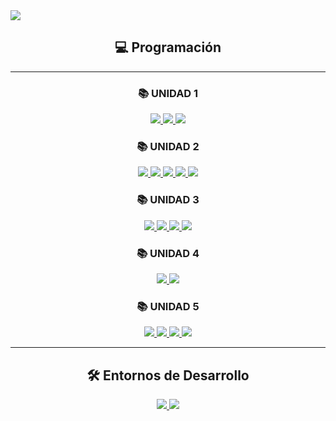 <div align="center">
</div>
<img src="https://i.imgur.com/S64r0jp.jpeg">
<div align="center">

## 💻 Programación

---
### 📚 UNIDAD 1  
<a href="https://github.com/elboiix/practica-02-entorno-desarrollo.git">
  <img src="https://img.shields.io/badge/-Práctica_2-blue?style=for-the-badge&logo=github" />
</a>  
<a href="https://github.com/elboiix/practica-03-comprobador-votantes.git">
  <img src="https://img.shields.io/badge/-Práctica_3-green?style=for-the-badge&logo=github" />
</a>  
<a href="https://github.com/elboiix/EXAMEN_UD1_ADRIAN.git">
  <img src="https://img.shields.io/badge/-Examen_UD1-red?style=for-the-badge&logo=github" />
</a>  

### 📚 UNIDAD 2  
<a href="https://github.com/elboiix/practica-01-numero-suerte">
  <img src="https://img.shields.io/badge/-Práctica_1-blue?style=for-the-badge&logo=github" />
</a> 
<a href="https://github.com/elboiix/practica-02-calculadora">
  <img src="https://img.shields.io/badge/-Práctica_2-green?style=for-the-badge&logo=github" />
</a> 
<a href="https://github.com/elboiix/practica-03-comprobador-isbn">
  <img src="https://img.shields.io/badge/-Práctica_3-yellow?style=for-the-badge&logo=github" />
</a> 
<a href="https://github.com/elboiix/actividades-random">
  <img src="https://img.shields.io/badge/-Actividad-orange?style=for-the-badge&logo=github" />
</a> 
<a href="https://github.com/elboiix/EXAMEN_UD2_ADRIAN">
  <img src="https://img.shields.io/badge/-Examen_UD2-red?style=for-the-badge&logo=github" />
</a> 

### 📚 UNIDAD 3  
<a href="https://github.com/elboiix/practica-01-batalla-samurais">
  <img src="https://img.shields.io/badge/-Práctica_1-blue?style=for-the-badge&logo=github" />
</a> 
<a href="https://github.com/elboiix/practica-02-sorteo-primitiva">
  <img src="https://img.shields.io/badge/-Práctica_2-green?style=for-the-badge&logo=github" />
</a> 
<a href="https://github.com/elboiix/practica-03-sopa-letras">
  <img src="https://img.shields.io/badge/-Práctica_3-yellow?style=for-the-badge&logo=github" />
</a> 
<a href="https://github.com/elboiix/EXAMEN_UD3_ADRIAN">
  <img src="https://img.shields.io/badge/-Examen_UD3-red?style=for-the-badge&logo=github" />
</a> 

### 📚 UNIDAD 4  
<a href="https://github.com/elboiix/java-proyecto-individual-01">
  <img src="https://img.shields.io/badge/-Proyecto_Individual-blue?style=for-the-badge&logo=github" />
</a> 
<a href="https://github.com/elboiix/practica-01-batalla-sadadadmurais">
  <img src="https://img.shields.io/badge/-Actividad-green?style=for-the-badge&logo=github" />
</a> 

### 📚 UNIDAD 5  
<a href="https://github.com/elboiix/practica-01-batalla-samfsfsurais">
  <img src="https://img.shields.io/badge/-Práctica_1-blue?style=for-the-badge&logo=github" />
</a> 
<a href="https://github.com/elboiix/practica-02-plantuml-poo">
  <img src="https://img.shields.io/badge/-Práctica_2-green?style=for-the-badge&logo=github" />
</a> 
<a href="https://github.com/elboiix/practica-03-poo-librerias-lombok">
  <img src="https://img.shields.io/badge/-Práctica_3-yellow?style=for-the-badge&logo=github" />
</a> 
<a href="https://github.com/elboiix/EXAMEN_UDdad5_ADRIAN">
  <img src="https://img.shields.io/badge/-Examen_UD5-red?style=for-the-badge&logo=github" />
</a> 

---
## 🛠️ Entornos de Desarrollo  
<a href="https://github.com/elboiix/pruebas-unitarias-vs">
  <img src="https://img.shields.io/badge/-Pruebas_Unitarias_VS-blue?style=for-the-badge&logo=github" />
</a> 
<a href="https://github.com/elboiix/practica-02-plantuddml-poo">
  <img src="https://img.shields.io/badge/-Documentación_Automática_Java-green?style=for-the-badge&logo=github" />
</a> 

</div>
